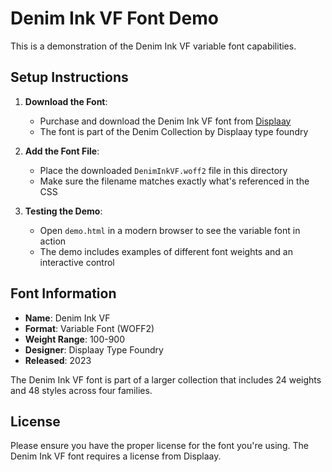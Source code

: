 # Denim Ink VF Font Demo

This is a demonstration of the Denim Ink VF variable font capabilities.

## Setup Instructions

1. **Download the Font**: 
   - Purchase and download the Denim Ink VF font from [Displaay](https://displaay.net/typeface/denim-collection/denim-ink/)
   - The font is part of the Denim Collection by Displaay type foundry

2. **Add the Font File**:
   - Place the downloaded `DenimInkVF.woff2` file in this directory
   - Make sure the filename matches exactly what's referenced in the CSS

3. **Testing the Demo**:
   - Open `demo.html` in a modern browser to see the variable font in action
   - The demo includes examples of different font weights and an interactive control

## Font Information

- **Name**: Denim Ink VF
- **Format**: Variable Font (WOFF2)
- **Weight Range**: 100-900
- **Designer**: Displaay Type Foundry
- **Released**: 2023

The Denim Ink VF font is part of a larger collection that includes 24 weights and 48 styles across four families.

## License

Please ensure you have the proper license for the font you're using. The Denim Ink VF font requires a license from Displaay. 